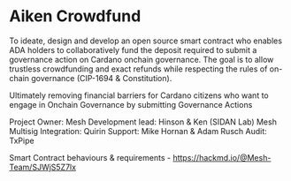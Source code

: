 # Aiken Crowdfund

To ideate, design and develop an open source smart contract who enables ADA holders to collaboratively fund the deposit required to submit a governance action on Cardano onchain governance. The goal is to allow trustless crowdfunding and exact refunds while respecting the rules of on-chain governance (CIP-1694 & Constitution). 

Ultimately removing financial barriers for Cardano citizens who want to engage in Onchain Governance by submitting Governance Actions

Project Owner: Mesh
Development lead: Hinson & Ken (SIDAN Lab)
Mesh Multisig Integration: Quirin
Support: Mike Hornan & Adam Rusch
Audit: TxPipe

Smart Contract behaviours & requirements - https://hackmd.io/@Mesh-Team/SJWjS5Z7lx
